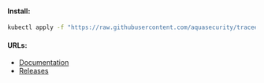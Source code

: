 #### Install:
```bash
kubectl apply -f "https://raw.githubusercontent.com/aquasecurity/tracee/v0.12.0/deploy/kubernetes/tracee/tracee.yaml"
```

#### URLs:
- [Documentation](https://aquasecurity.github.io/tracee/latest)
- [Releases](https://github.com/aquasecurity/tracee/releases)
